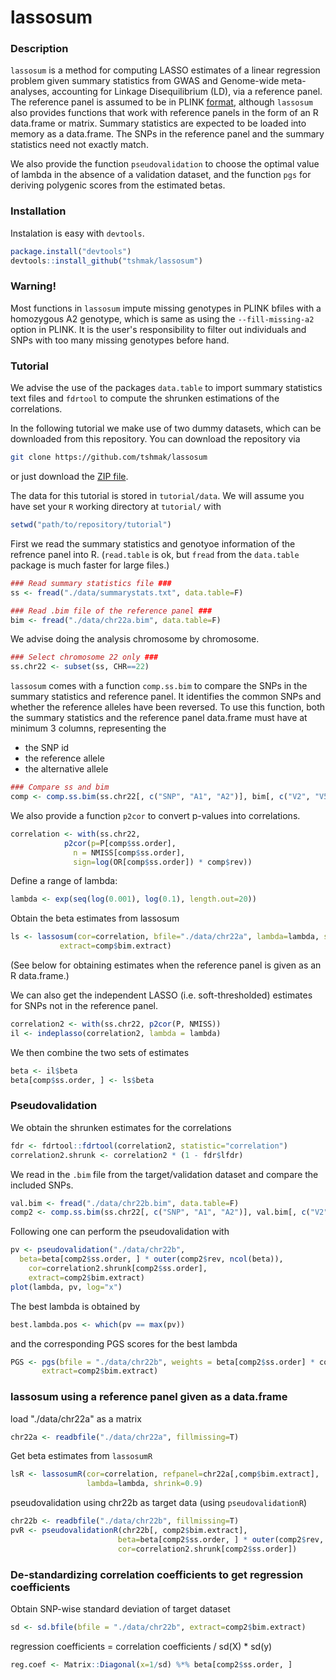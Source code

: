 lassosum
=======================

### Description

`lassosum` is a method for computing LASSO estimates of a linear regression problem given summary statistics from GWAS and Genome-wide meta-analyses, accounting for Linkage Disequilibrium (LD), via a reference panel.
The reference panel is assumed to be in PLINK [format](https://www.cog-genomics.org/plink2/), although `lassosum` also provides functions that work with reference panels in the form of an R data.frame or matrix.
Summary statistics are expected to be loaded into memory as a data.frame. The SNPs in the reference panel and the summary statistics need not exactly match. 

We also provide the function `pseudovalidation` to choose the optimal value of lambda in the absence of a validation dataset, and the function `pgs` for deriving polygenic scores from the estimated betas. 

### Installation

Instalation is easy with `devtools`.

```r
package.install("devtools")
devtools::install_github("tshmak/lassosum")
```
### Warning!

Most functions in `lassosum` impute missing genotypes in PLINK bfiles with a homozygous A2 genotype, which is same as using the `--fill-missing-a2` option in PLINK. It is the user's responsibility to filter out individuals and SNPs with too many missing genotypes before hand. 

### Tutorial

We advise the use of the packages `data.table` to import summary statistics text files and `fdrtool` to compute the shrunken estimations of the correlations.

In the following tutorial we make use of two dummy datasets, which can be downloaded from this repository.
You can download the repository via

```bash
git clone https://github.com/tshmak/lassosum
```

or just download the [ZIP file](https://github.com/tshmak/lassosum/archive/master.zip).

The data for this tutorial is stored in `tutorial/data`. 
We will assume you have set your `R` working directory at `tutorial/` with 

```r
setwd("path/to/repository/tutorial")
```

First we read the summary statistics and genotyoe information of the refrence panel into R. (`read.table` is ok, but `fread` from the `data.table` package is much faster for large files.)

```r
### Read summary statistics file ###
ss <- fread("./data/summarystats.txt", data.table=F)

### Read .bim file of the reference panel ###
bim <- fread("./data/chr22a.bim", data.table=F)
```

We advise doing the analysis chromosome by chromosome.
```r
### Select chromosome 22 only ###
ss.chr22 <- subset(ss, CHR==22) 	
```

`lassosum` comes with a function `comp.ss.bim` to compare the SNPs in the summary statistics and reference panel. It identifies the common SNPs and whether the reference alleles have been reversed. To use this function, both the summary statistics and the reference panel data.frame must have at minimum 3 columns, representing the 

* the SNP id
* the reference allele
* the alternative allele

```r
### Compare ss and bim 
comp <- comp.ss.bim(ss.chr22[, c("SNP", "A1", "A2")], bim[, c("V2", "V5", "V6")]) 
```

We also provide a function `p2cor` to convert p-values into correlations. 
```r
correlation <- with(ss.chr22, 
		    p2cor(p=P[comp$ss.order], 
			  n = NMISS[comp$ss.order], 
			  sign=log(OR[comp$ss.order]) * comp$rev))
```

Define a range of lambda:
```r
lambda <- exp(seq(log(0.001), log(0.1), length.out=20))
```

Obtain the beta estimates from lassosum
```r
ls <- lassosum(cor=correlation, bfile="./data/chr22a", lambda=lambda, shrink=0.9, 
	       extract=comp$bim.extract)
```

(See below for obtaining estimates when the reference panel is given as an R data.frame.)

We can also get the independent LASSO (i.e. soft-thresholded) estimates for SNPs not in the reference panel. 

```r
correlation2 <- with(ss.chr22, p2cor(P, NMISS))
il <- indeplasso(correlation2, lambda = lambda)
```

We then combine the two sets of estimates

```r
beta <- il$beta
beta[comp$ss.order, ] <- ls$beta
```

### Pseudovalidation

We obtain the shrunken estimates for the correlations

```r
fdr <- fdrtool::fdrtool(correlation2, statistic="correlation")
correlation2.shrunk <- correlation2 * (1 - fdr$lfdr)
```

We read in the `.bim` file from the target/validation dataset and compare the included SNPs.

```r
val.bim <- fread("./data/chr22b.bim", data.table=F) 
comp2 <- comp.ss.bim(ss.chr22[, c("SNP", "A1", "A2")], val.bim[, c("V2", "V5", "V6")]) 
```

Following one can perform the pseudovalidation with
```r
pv <- pseudovalidation("./data/chr22b", 
  beta=beta[comp2$ss.order, ] * outer(comp2$rev, ncol(beta)), 
	cor=correlation2.shrunk[comp2$ss.order], 
	extract=comp2$bim.extract)
plot(lambda, pv, log="x")
```

The best lambda is obtained by
```r
best.lambda.pos <- which(pv == max(pv))
```

and the corresponding PGS scores for the best lambda

```r
PGS <- pgs(bfile = "./data/chr22b", weights = beta[comp2$ss.order] * comp2$rev, 
	   extract=comp2$bim.extract)
```

### lassosum using a reference panel given as a data.frame

load "./data/chr22a" as a matrix 
```r
chr22a <- readbfile("./data/chr22a", fillmissing=T)
```

Get beta estimates from `lassosumR`
```r
lsR <- lassosumR(cor=correlation, refpanel=chr22a[,comp$bim.extract], 
                 lambda=lambda, shrink=0.9) 
```

pseudovalidation using chr22b as target data (using `pseudovalidationR`)
```r
chr22b <- readbfile("./data/chr22b", fillmissing=T)
pvR <- pseudovalidationR(chr22b[, comp2$bim.extract], 
                        beta=beta[comp2$ss.order, ] * outer(comp2$rev, rep(1,ncol(beta))), 
                        cor=correlation2.shrunk[comp2$ss.order])
```

### De-standardizing correlation coefficients to get regression coefficients 
Obtain SNP-wise standard deviation of target dataset 
```r
sd <- sd.bfile(bfile = "./data/chr22b", extract=comp2$bim.extract)
```
regression coefficients = correlation coefficients / sd(X) * sd(y) 
```r
reg.coef <- Matrix::Diagonal(x=1/sd) %*% beta[comp2$ss.order, ]
```

